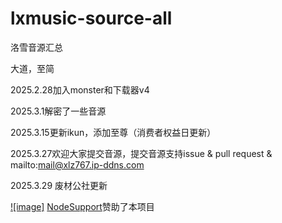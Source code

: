 # lxmusic-source-all
 洛雪音源汇总

大道，至简



2025.2.28加入monster和下载器v4

2025.3.1解密了一些音源

2025.3.15更新ikun，添加至尊（消费者权益日更新）

2025.3.27欢迎大家提交音源，提交音源支持issue & pull request & mailto:mail@xlz767.ip-ddns.com

2025.3.29 废材公社更新


[![image]](https://yxvm.com/)
[NodeSupport](https://github.com/NodeSeekDev/NodeSupport)赞助了本项目
